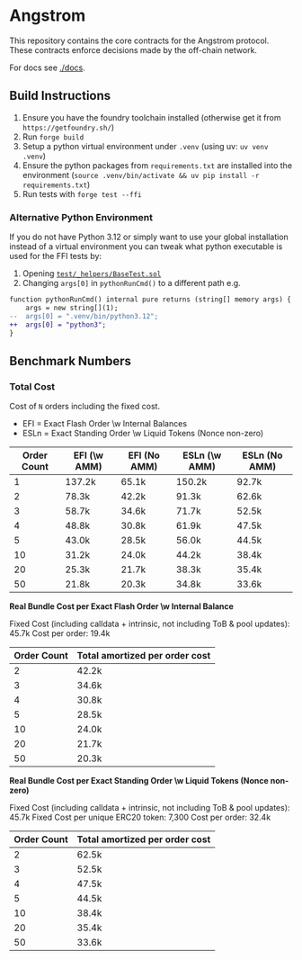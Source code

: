 # Angstrom

This repository contains the core contracts for the Angstrom protocol. These
contracts enforce decisions made by the off-chain network.

For docs see [./docs](./docs/).


## Build Instructions

1. Ensure you have the foundry toolchain installed (otherwise get it from `https://getfoundry.sh/`)
2. Run `forge build`
3. Setup a python virtual environment under `.venv` (using uv: `uv venv .venv`)
4. Ensure the python packages from `requirements.txt` are installed into the environment (`source .venv/bin/activate && uv pip install -r requirements.txt`)
5. Run tests with `forge test --ffi`

### Alternative Python Environment
If you do not have Python 3.12 or simply want to use your global installation instead of a virtual
environment you can tweak what python executable is used for the FFI tests by:
1. Opening [`test/_helpers/BaseTest.sol`](./test/_helpers/BaseTest.sol)
2. Changing `args[0]` in `pythonRunCmd()` to a different path e.g.

```diff
function pythonRunCmd() internal pure returns (string[] memory args) {
    args = new string[](1);
--  args[0] = ".venv/bin/python3.12";
++  args[0] = "python3";
}
```

## Benchmark Numbers

### Total Cost

Cost of `N` orders including the fixed cost.

- EFI = Exact Flash Order \w Internal Balances
- ESLn = Exact Standing Order \w Liquid Tokens (Nonce non-zero)

|Order Count|EFI (\w AMM)|EFI (No AMM)|ESLn (\w AMM)|ESLn (No AMM)|
|-----------|------------|------------|-------------|-------------|
| 1|  137.2k |   65.1k |  150.2k |   92.7k |
| 2|   78.3k |   42.2k |   91.3k |   62.6k |
| 3|   58.7k |   34.6k |   71.7k |   52.5k |
| 4|   48.8k |   30.8k |   61.9k |   47.5k |
| 5|   43.0k |   28.5k |   56.0k |   44.5k |
|10|   31.2k |   24.0k |   44.2k |   38.4k |
|20|   25.3k |   21.7k |   38.3k |   35.4k |
|50|   21.8k |   20.3k |   34.8k |   33.6k |

**Real Bundle Cost per Exact Flash Order \w Internal Balance**

Fixed Cost (including calldata + intrinsic, not including ToB & pool updates): 45.7k
Cost per order: 19.4k

|Order Count|Total amortized per order cost|
|-----------|------------------------------|
|2| 42.2k|
|3| 34.6k|
|4| 30.8k|
|5| 28.5k|
|10| 24.0k|
|20| 21.7k|
|50| 20.3k|

**Real Bundle Cost per Exact Standing Order \w Liquid Tokens (Nonce non-zero)**

Fixed Cost (including calldata + intrinsic, not including ToB & pool updates): 45.7k
Fixed Cost per unique ERC20 token: 7,300
Cost per order: 32.4k

|Order Count|Total amortized per order cost|
|-----------|------------------------------|
|2|  62.5k|
|3|  52.5k|
|4|  47.5k|
|5|  44.5k|
|10| 38.4k|
|20| 35.4k|
|50| 33.6k|
